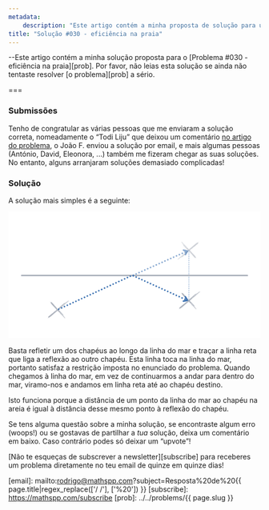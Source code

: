 ```yaml
---
metadata:
    description: "Este artigo contém a minha proposta de solução para um dos problemas deste blogue."
title: "Solução #030 - eficiência na praia"
---
```



--Este artigo contém a minha solução proposta
para o [Problema #030 - eficiência na praia][prob].
Por favor, não leias esta solução se ainda não tentaste
resolver [o problema][prob] a sério.

===

### Submissões

Tenho de congratular as várias pessoas que me enviaram a solução correta,
nomeadamente o “Todi Liju” que deixou um comentário
[no artigo do problema](http://disq.us/p/2faafjt),
o João F. enviou a solução por email, e mais algumas pessoas (António, David,
Eleonora, ...) também me fizeram chegar as suas soluções.
No entanto, alguns arranjaram soluções demasiado complicadas!


### Solução

A solução mais simples é a seguinte:

![](_solution.png "Traça a linha que liga um chapéu à reflexão do outro ao longo da linha do mar.")


Basta refletir um dos chapéus ao longo da linha do mar e traçar a linha reta que liga
a reflexão ao outro chapéu.
Esta linha toca na linha do mar, portanto satisfaz a restrição imposta no enunciado
do problema.
Quando chegamos à linha do mar, em vez de continuarmos a andar para dentro do mar,
viramo-nos e andamos em linha reta até ao chapéu destino.

Isto funciona porque a distância de um ponto da linha do mar ao chapéu na areia é
igual à distância desse mesmo ponto à reflexão do chapéu.

Se tens alguma questão sobre a minha solução, se encontraste algum erro (woops!) ou se gostavas de partilhar a *tua* solução, deixa um comentário em baixo.
Caso contrário podes só deixar um “upvote”!

[Não te esqueças de subscrever a newsletter][subscribe] para receberes
um problema diretamente no teu email de quinze em quinze dias!

[email]: mailto:rodrigo@mathspp.com?subject=Resposta%20de%20{{ page.title|regex_replace(['/ /'], ['%20']) }}
[subscribe]: https://mathspp.com/subscribe
[prob]: ../../problems/{{ page.slug }}
